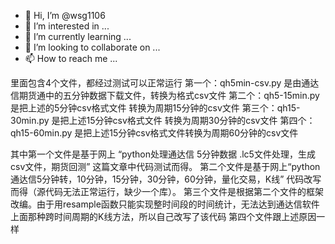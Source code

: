 - 👋 Hi, I’m @wsg1106
- 👀 I’m interested in ...
- 🌱 I’m currently learning ...
- 💞️ I’m looking to collaborate on ...
- 📫 How to reach me ...

<!---
wsg1106/wsg1106 is a ✨ special ✨ repository because its `README.md` (this file) appears on your GitHub profile.
You can click the Preview link to take a look at your changes.
--->
里面包含4个文件，都经过测试可以正常运行
第一个：qh5min-csv.py   是由通达信期货通中的五分钟数据下载文件，转换为格式csv文件
第二个：qh5-15min.py  是把上述的5分钟csv格式文件 转换为周期15分钟的csv文件
第三个：qh15-30min.py 是把上述15分钟csv格式文件 转换为周期30分钟的csv文件
第四个：qh15-60min.py 是把上述15分钟csv格式文件转换为周期60分钟的csv文件

其中第一个文件是基于网上 “python处理通达信 5分钟数据 .lc5文件处理，生成csv文件，期货回测” 这篇文章中代码测试而得。
第二个文件是基于网上“python通达信5分钟转，10分钟，15分钟，30分钟，60分钟，量化交易，K线” 代码改写而得（源代码无法正常运行，缺少一个库）。
第三个文件是根据第二个文件的框架改编。由于用resample函数只能实现整时间段的时间统计，无法达到通达信软件上面那种跨时间周期的K线方法，所以自己改写了该代码
第四个文件跟上述原因一样
